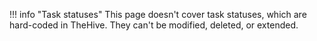 !!! info "Task statuses"
    This page doesn't cover task statuses, which are hard-coded in TheHive. They can't be modified, deleted, or extended.